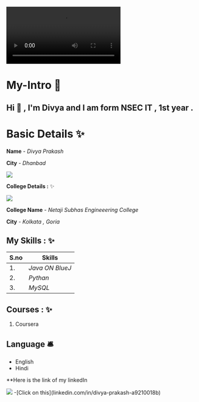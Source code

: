 ![Alt Text](https://github.com/divGGyash/div_GG_yash/blob/main/mydesc.mp4)

# My-Intro 🔭
##  Hi 👋 , I'm Divya and I am form NSEC IT  , 1st year .

# Basic Details ✨

 **Name** - *Divya Prakash*
 
 
 **City** - *Dhanbad*
 
 <img src="https://img.icons8.com/nolan/96/skyscrapers.png"/>
 
 
 **College Details :** ✨
 
 <img src="https://img.icons8.com/nolan/96/student-male.png"/>
 

 **College Name** - *Netaji Subhas Engineeering College*

**City** - *Kolkata , Goria*
 
 ## **My Skills :** ✨
 | S.no | Skills|
 |---|---|
 |1.| *Java ON BlueJ* |
 |2.| *Pythan* | 
 |3.| *MySQL* |
 
 
 ## **Courses :** ✨
 1. Coursera
 
 ## **Language** 🛎️
 - English
 - Hindi


**Here is the link of my linkedIn 

<img src="https://img.icons8.com/external-justicon-flat-justicon/64/000000/external-linkedin-social-media-justicon-flat-justicon.png"/>
-[Click on this](linkedin.com/in/divya-prakash-a9210018b)
 
 
